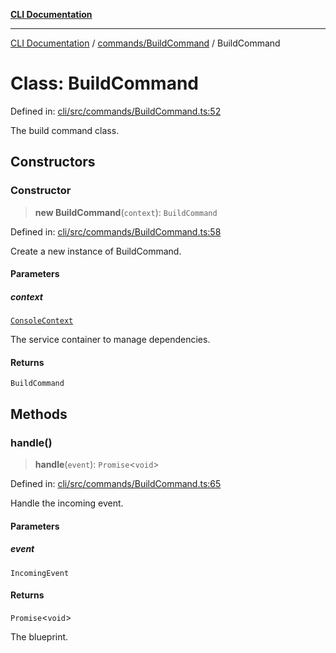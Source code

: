 [**CLI Documentation**](../../../README.md)

***

[CLI Documentation](../../../README.md) / [commands/BuildCommand](../README.md) / BuildCommand

# Class: BuildCommand

Defined in: [cli/src/commands/BuildCommand.ts:52](https://github.com/stonemjs/cli/blob/df49bf1f270a78a61946870e36ae0b10d02482b3/src/commands/BuildCommand.ts#L52)

The build command class.

## Constructors

### Constructor

> **new BuildCommand**(`context`): `BuildCommand`

Defined in: [cli/src/commands/BuildCommand.ts:58](https://github.com/stonemjs/cli/blob/df49bf1f270a78a61946870e36ae0b10d02482b3/src/commands/BuildCommand.ts#L58)

Create a new instance of BuildCommand.

#### Parameters

##### context

[`ConsoleContext`](../../../declarations/interfaces/ConsoleContext.md)

The service container to manage dependencies.

#### Returns

`BuildCommand`

## Methods

### handle()

> **handle**(`event`): `Promise`\<`void`\>

Defined in: [cli/src/commands/BuildCommand.ts:65](https://github.com/stonemjs/cli/blob/df49bf1f270a78a61946870e36ae0b10d02482b3/src/commands/BuildCommand.ts#L65)

Handle the incoming event.

#### Parameters

##### event

`IncomingEvent`

#### Returns

`Promise`\<`void`\>

The blueprint.
